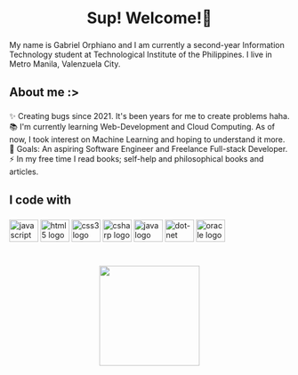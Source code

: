 <h1 align="center">Sup! Welcome!👋</h1>

###

<p align="left">My name is Gabriel Orphiano and I am currently a second-year Information Technology student at Technological Institute of the Philippines. I live in Metro Manila, Valenzuela City.</p>

###

<h2 align="left">About me :></h2>

###

<p align="left">✨ Creating bugs since 2021. It's been years for me to create problems haha. <br>📚 I'm currently learning Web-Development and Cloud Computing. As of now, I took interest on Machine Learning and hoping to understand it more.<br>🎯 Goals: An aspiring Software Engineer and Freelance Full-stack Developer.<br>⚡ In my free time I read books; self-help and philosophical books and articles.<br>

###

<h2 align="left">I code with</h2>

###

<div align="left">
  <img src="https://cdn.jsdelivr.net/gh/devicons/devicon/icons/javascript/javascript-plain.svg" height="40" width="52" alt="javascript logo"  />
  <img src="https://cdn.jsdelivr.net/gh/devicons/devicon/icons/html5/html5-plain.svg" height="40" width="52" alt="html5 logo"  />
  <img src="https://cdn.jsdelivr.net/gh/devicons/devicon/icons/css3/css3-plain.svg" height="40" width="52" alt="css3 logo"  />
  <img src="https://cdn.jsdelivr.net/gh/devicons/devicon/icons/csharp/csharp-plain.svg" height="40" width="52" alt="csharp logo"  />
  <img src="https://cdn.jsdelivr.net/gh/devicons/devicon/icons/java/java-original.svg" height="40" width="52" alt="java logo"  />
  <img src="https://cdn.jsdelivr.net/gh/devicons/devicon/icons/dot-net/dot-net-plain.svg" height="40" width="52" alt="dot-net logo"  />
  <img src="https://cdn.jsdelivr.net/gh/devicons/devicon/icons/oracle/oracle-original.svg" height="40" width="52" alt="oracle logo"  />
</div>

###

<br clear="both">

<div align="center">
  <img height="180" src="https://media1.giphy.com/media/RbDKaczqWovIugyJmW/giphy.gif"  />
</div>

###
